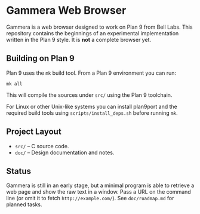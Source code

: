 # Gammera Web Browser

Gammera is a web browser designed to work on Plan 9 from Bell Labs. This
repository contains the beginnings of an experimental implementation
written in the Plan 9 style. It is **not** a complete browser yet.

## Building on Plan 9

Plan 9 uses the `mk` build tool. From a Plan 9 environment you can run:

```
mk all
```

This will compile the sources under `src/` using the Plan 9 toolchain.

For Linux or other Unix-like systems you can install plan9port and the
required build tools using `scripts/install_deps.sh` before running `mk`.

## Project Layout

- `src/` – C source code.
- `doc/` – Design documentation and notes.

## Status

Gammera is still in an early stage, but a minimal program is able to
retrieve a web page and show the raw text in a window. Pass a URL on the
command line (or omit it to fetch `http://example.com/`).
See `doc/roadmap.md` for planned tasks.
